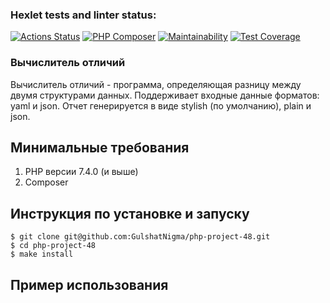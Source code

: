 ### Hexlet tests and linter status:
[![Actions Status](https://github.com/GulshatNigma/php-project-48/workflows/hexlet-check/badge.svg)](https://github.com/GulshatNigma/php-project-48/actions)
[![PHP Composer](https://github.com/GulshatNigma/php-project-48/actions/workflows/PHP.yml/badge.svg)](https://github.com/GulshatNigma/php-project-48/actions/workflows/PHP.yml)
[![Maintainability](https://api.codeclimate.com/v1/badges/a328485cbd025259bd66/maintainability)](https://codeclimate.com/github/GulshatNigma/php-project-48/maintainability)
[![Test Coverage](https://api.codeclimate.com/v1/badges/a328485cbd025259bd66/test_coverage)](https://codeclimate.com/github/GulshatNigma/php-project-48/test_coverage)

### Вычислитель отличий
Вычислитель отличий - программа, определяющая разницу между двумя структурами данных. 
Поддерживает входные данные форматов: yaml и json.
Отчет генерируется в виде stylish (по умолчанию), plain и json.

## Минимальные требования
1. PHP версии 7.4.0 (и выше)
2. Composer

## Инструкция по установке и запуску
```
$ git clone git@github.com:GulshatNigma/php-project-48.git
$ cd php-project-48
$ make install
```
## Пример использования
